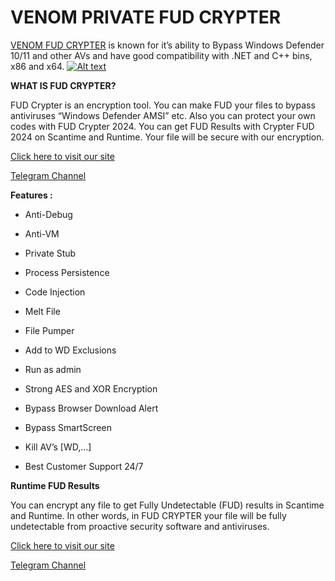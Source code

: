 # VENOM PRIVATE FUD CRYPTER

[VENOM FUD CRYPTER](https://venom.software/product/private-fud-crypter/) is known for it’s ability to Bypass Windows Defender 10/11 and other AVs and have good compatibility with .NET and C++ bins, x86 and x64.
[![Alt text](https://venom.software/wp-content/uploads/2023/09/bypass.png)](https://venom.software/product/private-fud-crypter/)

**WHAT IS FUD CRYPTER?**

FUD Crypter is an encryption tool. You can make FUD your files to bypass antiviruses “Windows Defender AMSI” etc.
Also you can protect your own codes with FUD Crypter 2024. You can get FUD Results with Crypter FUD 2024 on Scantime and Runtime. Your file will be secure with our encryption.

[Click here to visit our site](https://venom.software/product/private-fud-crypter/)

[Telegram Channel](https://t.me/+HzAaarZkrPZhYzY0)

**Features :**

- Anti-Debug

- Anti-VM

- Private Stub

- Process Persistence

- Code Injection

- Melt File

- File Pumper

- Add to WD Exclusions

- Run as admin

- Strong AES and XOR Encryption

- Bypass Browser Download Alert

- Bypass SmartScreen

- Kill AV’s [WD,…]

- Best Customer Support 24/7

**Runtime FUD Results**

You can encrypt any file to get Fully Undetectable (FUD) results in Scantime and Runtime. In other words, in FUD CRYPTER your file will be fully undetectable from proactive security software and antiviruses.

[Click here to visit our site](https://venom.software/product/private-fud-crypter/)

[Telegram Channel](https://t.me/+HzAaarZkrPZhYzY0)

